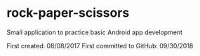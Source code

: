 # rock-paper-scissors

Small application to practice basic Android app development

First created: 08/08/2017
First committed to GitHub: 09/30/2018
